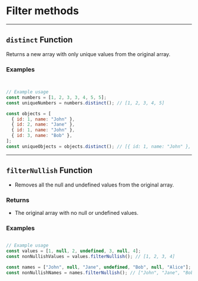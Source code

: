 # Filter methods

<hr>


## `distinct` Function

Returns a new array with only unique values from the original array.


### Examples

```javascript


// Example usage
const numbers = [1, 2, 3, 3, 4, 5, 5];
const uniqueNumbers = numbers.distinct(); // [1, 2, 3, 4, 5]

const objects = [
  { id: 1, name: "John" },
  { id: 2, name: "Jane" },
  { id: 1, name: "John" },
  { id: 3, name: "Bob" },
];
const uniqueObjects = objects.distinct(); // [{ id: 1, name: "John" }, { id: 2, name: "Jane" }, { id: 3, name: "Bob" }]


```

<hr>


## `filterNullish` Function

 - Removes all the null and undefined values from the original array.


### Returns
 
- The original array with no null or undefined values.


### Examples

```javascript

// Example usage
const values = [1, null, 2, undefined, 3, null, 4];
const nonNullishValues = values.filterNullish(); // [1, 2, 3, 4]

const names = ["John", null, "Jane", undefined, "Bob", null, "Alice"];
const nonNullishNames = names.filterNullish(); // ["John", "Jane", "Bob", "Alice"]


```